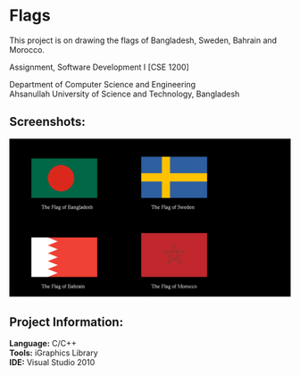 # Flags

This project is on drawing the flags of Bangladesh, Sweden, Bahrain and Morocco.

Assignment, Software Development I [CSE 1200]

Department of Computer Science and Engineering<br>
Ahsanullah University of Science and Technology, Bangladesh

## Screenshots:

<img src="/Screenshots/flags.png" width="700px"/>

## Project Information:

**Language:** C/C++<br>
**Tools:** iGraphics Library<br>
**IDE:** Visual Studio 2010
